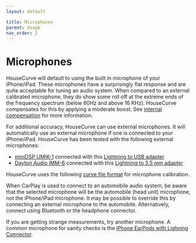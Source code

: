 ```yaml
---
layout: default

title: Microphones
parent: Usage
nav_order: 2
---
```


# Microphones
HouseCurve will default to using the built in microphone of your iPhone/iPad.  These microphones have a surprisingly flat response and are quite acceptable for tuning an audio system.  When compared to an external calibrated microphone, they do show some roll off at the extreme ends of the frequency spectrum (below 60Hz and above 16 KHz).  HouseCurve compensates for this by applying a moderate boost.  See [internal compensation](../manual/measure_setup.md#internal-mic-compensation) for more information.

For additional accuracy, HouseCurve can use external microphones.  It will automatically use an external microphone if one is connected to your iPhone/iPad.  HouseCurve has been tested with the following external microphones:

* [miniDSP UMIK-1](https://www.minidsp.com/products/acoustic-measurement/umik-1) connected with this [Lightning to USB adapter](https://www.apple.com/shop/product/MD821AM/A/lightning-to-usb-camera-adapter)
* [Dayton Audio iMM-6](https://www.daytonaudio.com/product/1117/imm-6-idevice-calibrated-measurement-microphone) connected with this [Lightning to 3.5 mm adapter](https://www.apple.com/shop/product/MMX62AM/A/lightning-to-35mm-headphone-jackadapter)

HouseCurve uses the following [curve file format](../manual/file_formats.md#curves) for microphone calibration.

When CarPlay is used to connect to an automobile audio system, be aware that the selected microphone will be the automobile (head unit) microphone, not the iPhone/iPad microphone.  It may be possible to override this by connecting an external microphone to the automobile.  Alternatively, connect using Bluetooth or the headphone connector.

If you are getting strange measurements, try another microphone.  A common microphone for sanity checks is the [iPhone EarPods with Lighning Connector](https://www.apple.com/shop/product/MMTN2AM/A/earpods-with-lightning-connector).


